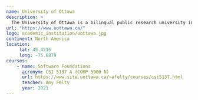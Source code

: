 ```yaml
---
name: University of Ottawa
description: >
  The University of Ottawa is a bilingual public research university in Ottawa, Ontario, Canada. It is the largest bilingual (English-French) university in the world.
url: "https://www.uottawa.ca/"
logo: academic_institution/uottawa.jpg
continent: North America
location:
     lat: 45.4215
     long: -75.6879
courses:
    - name: Software Foundations
      acronym: CSI 5137 A (COMP 5900 N)
      url: https://www.site.uottawa.ca/~afelty/courses/csi5137.html
      teacher: Amy Felty
      year: 2021
---
```

